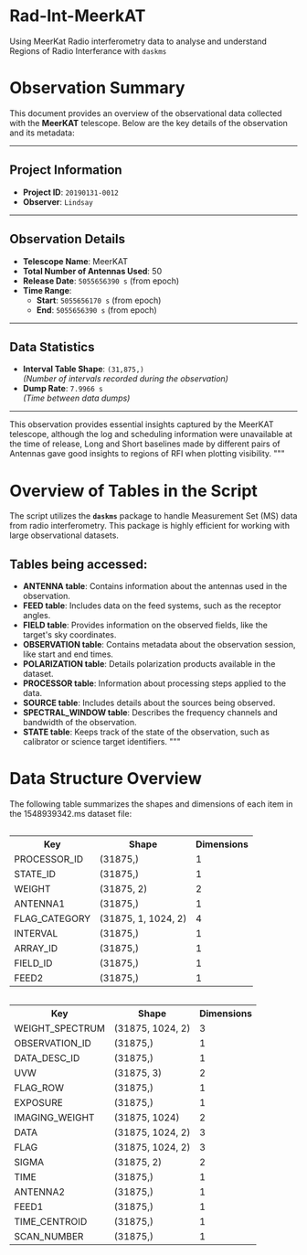 # Rad-Int-MeerkAT
Using MeerKat Radio interferometry data to analyse and understand Regions of Radio Interferance with ```daskms```

# **Observation Summary**

This document provides an overview of the observational data collected with the **MeerKAT** telescope. Below are the key details of the observation and its metadata:

---

## **Project Information**
- **Project ID**: `20190131-0012`
- **Observer**: `Lindsay`

---

## **Observation Details**
- **Telescope Name**: MeerKAT  
- **Total Number of Antennas Used**: 50  
- **Release Date**: `5055656390 s` (from epoch)  
- **Time Range**:
  - **Start**: `5055656170 s` (from epoch)  
  - **End**: `5055656390 s` (from epoch)

---

## **Data Statistics**
- **Interval Table Shape**: `(31,875,)`  
  *(Number of intervals recorded during the observation)*  
- **Dump Rate**: `7.9966 s`  
  *(Time between data dumps)*

---

This observation provides essential insights captured by the MeerKAT telescope, although the log and scheduling information were unavailable at the time of release, Long and Short baselines made by different pairs of Antennas gave good insights to regions of RFI when plotting visibility.
"""

# Overview of Tables in the Script

The script utilizes the **`daskms`** package to handle Measurement Set (MS) data from radio interferometry. This package is highly efficient for working with large observational datasets.

## Tables being accessed:

- **ANTENNA table**: Contains information about the antennas used in the observation.
- **FEED table**: Includes data on the feed systems, such as the receptor angles.
- **FIELD table**: Provides information on the observed fields, like the target's sky coordinates.
- **OBSERVATION table**: Contains metadata about the observation session, like start and end times.
- **POLARIZATION table**: Details polarization products available in the dataset.
- **PROCESSOR table**: Information about processing steps applied to the data.
- **SOURCE table**: Includes details about the sources being observed.
- **SPECTRAL_WINDOW table**: Describes the frequency channels and bandwidth of the observation.
- **STATE table**: Keeps track of the state of the observation, such as calibrator or science target identifiers.
"""

# Data Structure Overview

The following table summarizes the shapes and dimensions of each item in the 1548939342.ms dataset file:

<table style="display: inline-block; vertical-align: top; margin-right: 20px;">
    <tr>
        <th>Key</th>
        <th>Shape</th>
        <th>Dimensions</th>
    </tr>
    <tr>
        <td>PROCESSOR_ID</td>
        <td>(31875,)</td>
        <td>1</td>
    </tr>
    <tr>
        <td>STATE_ID</td>
        <td>(31875,)</td>
        <td>1</td>
    </tr>
    <tr>
        <td>WEIGHT</td>
        <td>(31875, 2)</td>
        <td>2</td>
    </tr>
    <tr>
        <td>ANTENNA1</td>
        <td>(31875,)</td>
        <td>1</td>
    </tr>
    <tr>
        <td>FLAG_CATEGORY</td>
        <td>(31875, 1, 1024, 2)</td>
        <td>4</td>
    </tr>
    <tr>
        <td>INTERVAL</td>
        <td>(31875,)</td>
        <td>1</td>
    </tr>
    <tr>
        <td>ARRAY_ID</td>
        <td>(31875,)</td>
        <td>1</td>
    </tr>
    <tr>
        <td>FIELD_ID</td>
        <td>(31875,)</td>
        <td>1</td>
    </tr>
    <tr>
        <td>FEED2</td>
        <td>(31875,)</td>
        <td>1</td>
    </tr>
</table>

<table style="display: inline-block; vertical-align: top;">
    <tr>
        <th>Key</th>
        <th>Shape</th>
        <th>Dimensions</th>
    </tr>
    <tr>
        <td>WEIGHT_SPECTRUM</td>
        <td>(31875, 1024, 2)</td>
        <td>3</td>
    </tr>
    <tr>
        <td>OBSERVATION_ID</td>
        <td>(31875,)</td>
        <td>1</td>
    </tr>
    <tr>
        <td>DATA_DESC_ID</td>
        <td>(31875,)</td>
        <td>1</td>
    </tr>
    <tr>
        <td>UVW</td>
        <td>(31875, 3)</td>
        <td>2</td>
    </tr>
    <tr>
        <td>FLAG_ROW</td>
        <td>(31875,)</td>
        <td>1</td>
    </tr>
    <tr>
        <td>EXPOSURE</td>
        <td>(31875,)</td>
        <td>1</td>
    </tr>
    <tr>
        <td>IMAGING_WEIGHT</td>
        <td>(31875, 1024)</td>
        <td>2</td>
    </tr>
    <tr>
        <td>DATA</td>
        <td>(31875, 1024, 2)</td>
        <td>3</td>
    </tr>
    <tr>
        <td>FLAG</td>
        <td>(31875, 1024, 2)</td>
        <td>3</td>
    </tr>
    <tr>
        <td>SIGMA</td>
        <td>(31875, 2)</td>
        <td>2</td>
    </tr>
    <tr>
        <td>TIME</td>
        <td>(31875,)</td>
        <td>1</td>
    </tr>
    <tr>
        <td>ANTENNA2</td>
        <td>(31875,)</td>
        <td>1</td>
    </tr>
    <tr>
        <td>FEED1</td>
        <td>(31875,)</td>
        <td>1</td>
    </tr>
    <tr>
        <td>TIME_CENTROID</td>
        <td>(31875,)</td>
        <td>1</td>
    </tr>
    <tr>
        <td>SCAN_NUMBER</td>
        <td>(31875,)</td>
        <td>1</td>
    </tr>
</table>
